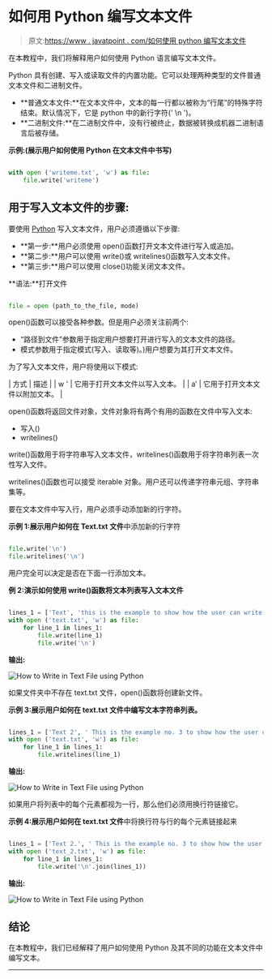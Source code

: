 # 如何用 Python 编写文本文件

> 原文:[https://www . javatpoint . com/如何使用 python 编写文本文件](https://www.javatpoint.com/how-to-write-in-text-file-using-python)

在本教程中，我们将解释用户如何使用 Python 语言编写文本文件。

Python 具有创建、写入或读取文件的内置功能。它可以处理两种类型的文件普通文本文件和二进制文件。

*   **普通文本文件:**在文本文件中，文本的每一行都以被称为“行尾”的特殊字符结束。默认情况下，它是 python 中的新行字符(' \n ')。
*   **二进制文件:**在二进制文件中，没有行被终止，数据被转换成机器二进制语言后被存储。

**示例:(展示用户如何使用 Python 在文本文件中书写)**

```py

with open ('writeme.txt', 'w') as file:
    file.write('writeme')

```

## 用于写入文本文件的步骤:

要使用 [Python](https://www.javatpoint.com/python-tutorial) 写入文本文件，用户必须遵循以下步骤:

*   **第一步:**用户必须使用 open()函数打开文本文件进行写入或追加。
*   **第二步:**用户可以使用 write()或 writelines()函数写入文本文件。
*   **第三步:**用户可以使用 close()功能关闭文本文件。

**语法:**打开文件

```py

file = open (path_to_the_file, mode)

```

open()函数可以接受各种参数。但是用户必须关注前两个:

*   “路径到文件”参数用于指定用户想要打开进行写入的文本文件的路径。
*   模式参数用于指定模式(写入、读取等)。)用户想要为其打开文本文件。

为了写入文本文件，用户将使用以下模式:

| 方式 | 描述 |
| w ' | 它用于打开文本文件以写入文本。 |
| a′ | 它用于打开文本文件以附加文本。 |

open()函数将返回文件对象，文件对象将有两个有用的函数在文件中写入文本:

*   写入()
*   writelines()

write()函数用于将字符串写入文本文件，writelines()函数用于将字符串列表一次性写入文件。

writelines()函数也可以接受 iterable 对象。用户还可以传递字符串元组、字符串集等。

要在文本文件中写入行，用户必须手动添加新的行字符。

**示例 1:展示用户如何在 Text.txt 文件**中添加新的行字符

```py

file.write('\n')
file.writelines('\n')

```

用户完全可以决定是否在下面一行添加文本。

**例 2:演示如何使用 write()函数将文本列表写入文本文件**

```py

lines_1 = ['Text', 'this is the example to show how the user can write in the text file by using Python']
with open ('text.txt', 'w') as file:
    for line_1 in lines_1:
        file.write(line_1)
        file.write('\n')

```

**输出:**

![How to Write in Text File using Python](img/66ebab8294e5c68d93f90f923955379d.png)

如果文件夹中不存在 text.txt 文件，open()函数将创建新文件。

**示例 3:展示用户如何在 text.txt 文件中编写文本字符串列表。**

```py

lines_1 = ['Text 2', ' This is the example no. 3 to show how the user can write in the text file by using Python']
with open ('text.txt', 'w') as file:
    for line_1 in lines_1:
        file.writelines(line_1)

```

**输出:**

![How to Write in Text File using Python](img/f8f048795915bf4a83f41ee3b5ca567e.png)

如果用户将列表中的每个元素都视为一行，那么他们必须用换行符链接它。

**示例 4:展示用户如何在 text.txt 文件**中将换行符与行的每个元素链接起来

```py

lines_1 = ['Text 2.', ' This is the example no. 3 to show how the user can write in the text file by using Python.']
with open ('text_2.txt', 'w') as file:
    for line_1 in lines_1:
        file.write('\n'.join(lines_1))

```

**输出:**

![How to Write in Text File using Python](img/454e198100272fe6a4ab295632403eaf.png)

## 结论

在本教程中，我们已经解释了用户如何使用 Python 及其不同的功能在文本文件中编写文本。

* * *
